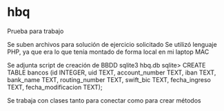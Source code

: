 # hbq
Prueba para trabajo

Se suben archivos para solución de ejercicio solicitado
Se utilizó lenguaje PHP, ya que era lo que tenía montado de forma local en mi laptop MAC

Se adjunta script de creación de BBDD
sqlite3 hbq.db
sqlite> CREATE TABLE bancos (id INTEGER, uid TEXT, account_number TEXT, iban TEXT, bank_name TEXT, routing_number TEXT, swift_bic TEXT, fecha_ingreso TEXT, fecha_modificacion TEXT);

Se trabaja con clases tanto para conectar como para crear métodos


